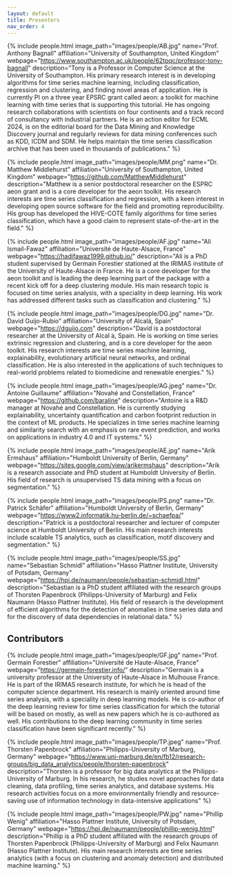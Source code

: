 ```yaml
---
layout: default
title: Presenters
nav_order: 4
---
```


{% include people.html image_path="images/people/AB.jpg" name="Prof. Anthony Bagnall" affiliation="University of Southampton, United Kingdom" webpage="https://www.southampton.ac.uk/people/62tpqc/professor-tony-bagnall" description="Tony is a Professor in Computer Science at the University of Southampton. His primary research interest is in developing algorithms for time series machine learning, including classification, regression and clustering, and finding novel areas of application. He is currently PI on a three year EPSRC grant called aeon: a toolkit for machine learning with time series that is supporting this tutorial. He has ongoing research collaborations with scientists on four continents and a track record of consultancy with industrial partners. He is an action editor for ECML 2024, is on the editorial board for the Data Mining and Knowledge Discovery journal and regularly reviews for data mining conferences such as KDD, ICDM and SDM. He helps maintain the time series classification archive that has been used in thousands of publications." %}

{% include people.html image_path="images/people/MM.png" name="Dr. Matthew Middlehurst" affiliation="University of Southampton, United Kingdom" webpage="https://github.com/MatthewMiddlehurst" description="Matthew is a senior postdoctoral researcher on the ESPRC aeon grant and is a core developer for the aeon toolkit. His research interests are time series classification and regression, with a keen interest in developing open source software for the field and promoting reproducibility. His group has developed the HIVE-COTE family algorithms for time series classification, which have a good claim to represent state-of-the-art in the field." %}

{% include people.html image_path="images/people/AF.jpg" name="Ali Ismail-Fawaz" affiliation="Université de Haute-Alsace, France" webpage="https://hadifawaz1999.github.io/" description="Ali is a PhD student supervised by Germain Forestier stationed at the IRIMAS institute of the University of Haute-Alsace in France. He is a core developer for the aeon toolkit and is leading the deep learning part of the package with a recent kick off for a deep clustering module. His main research topic is focused on time series analysis, with a speciality in deep learning. His work has addressed different tasks such as classification and clustering." %}

{% include people.html image_path="images/people/DG.jpg" name="Dr. David Guijo-Rubio" affiliation="University of Alcalá, Spain" webpage="https://dguijo.com" description="David is a postdoctoral researcher at the University of Alcal ́a, Spain. He is working on time series extrinsic regression and clustering, and is a core developer for the aeon toolkit. His research interests are time series machine learning, explainability, evolutionary artificial neural networks, and ordinal classification. He is also interested in the applications of such techniques to real-world problems related to biomedicine and renewable energies." %}

{% include people.html image_path="images/people/AG.jpeg" name="Dr. Antoine Guillaume" affiliation="Novahé and Constellation, France" webpage="https://github.com/baraline" description="Antoine is a R&D manager at Novahé and Constellation. He is currently studying explainability, uncertainty quantification and carbon footprint reduction in the context of ML products. He specializes in time series machine learning and similarity search with an emphasis on rare event prediction, and works on applications in industry 4.0 and IT systems." %}

{% include people.html image_path="images/people/AE.jpg" name="Arik Ermshaus" affiliation="Humboldt University of Berlin, Germany" webpage="https://sites.google.com/view/arikermshaus" description="Arik is a research associate and PhD student at Humboldt University of Berlin. His field of research is unsupervised TS data mining with a focus on segmentation." %}

{% include people.html image_path="images/people/PS.png" name="Dr. Patrick Schäfer" affiliation="Humboldt University of Berlin, Germany" webpage="https://www2.informatik.hu-berlin.de/~schaefpa/" description="Patrick is a postdoctoral researcher and lecturer of computer science at Humboldt University of Berlin. His main research interests include scalable TS analytics, such as classification, motif discovery and segmentation." %}

{% include people.html image_path="images/people/SS.jpg" name="Sebastian Schmidl" affiliation="Hasso Plattner Institute, University of Potsdam, Germany" webpage="https://hpi.de/naumann/people/sebastian-schmidl.html" description="Sebastian is a PhD student affiliated with the research groups of Thorsten Papenbrock (Philipps-University of Marburg) and Felix Naumann (Hasso Plattner Institute). His field of research is the development of efficient algorithms for the detection of anomalies in time series data and for the discovery of data dependencies in relational data." %}

## Contributors

{% include people.html image_path="images/people/GF.jpg" name="Prof. Germain Forestier" affiliation="Université de Haute-Alsace, France" webpage="https://germain-forestier.info/" description="Germain is a university professor at the University of Haute-Alsace in Mulhouse France. He is part of the IRIMAS research institute, for which he is head of the computer science department. His research is mainly oriented around time series analysis, with a speciality in deep learning models. He is co-author of the deep learning review for time series classification for which the tutorial will be based on mostly, as well as new papers which he is co-authored as well. His contributions to the deep learning community in time series classification have been significant recently." %}

{% include people.html image_path="images/people/TP.jpeg" name="Prof. Thorsten Papenbrock" affiliation="Philipps-University of Marburg, Germany" webpage="https://www.uni-marburg.de/en/fb12/research-groups/big_data_analytics/people/thorsten-papenbrock" description="Thorsten is a professor for big data analytics at the Philipps-University of Marburg. In his research, he studies novel approaches for data cleaning, data profiling, time series analytics, and database systems. His research activities focus on a more environmentally friendly and resource-saving use of information technology in data-intensive applications" %}

{% include people.html image_path="images/people/PW.jpg" name="Phillip Wenig" affiliation="Hasso Plattner Institute, University of Potsdam, Germany" webpage="https://hpi.de/naumann/people/phillip-wenig.html" description="Phillip is a PhD student affiliated with the research groups of Thorsten Papenbrock (Philipps-University of Marburg) and Felix Naumann (Hasso Plattner Institute). His main research interests are time series analytics (with a focus on clustering and anomaly detection) and distributed machine learning." %}

